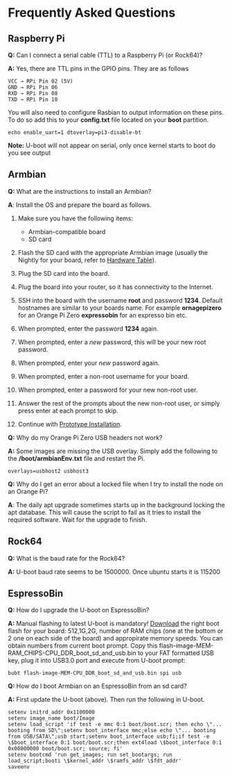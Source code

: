 ﻿# Frequently Asked Questions

## Raspberry Pi

**Q:** Can I connect a serial cable (TTL) to a Raspberry Pi (or Rock64)?

**A:** Yes, there are TTL pins in the GPIO pins. They are as follows  
```
VCC → RPi Pin 02 (5V)
GND → RPi Pin 06
RXD → RPi Pin 08
TXD → RPi Pin 10
```

You will also need to configure Rasbian to output information on these pins.  To do so add this to your **config.txt** file located on your **boot** partition.
```
echo enable_uart=1 dtoverlay=pi3-disable-bt
```

**Note:** U-boot will not appear on serial, only once kernel starts to boot do you see output


## Armbian

**Q:** What are the instructions to install an Armbian?

**A**: Install the OS and prepare the board as follows.

1. Make sure you have the following items:

    * Armbian-compatible board
    * SD card

1. Flash the SD card with the appropriate Armbian image (usually the Nightly for your board, refer to [Hardware Table](README.md#hardware-table)).

1. Plug the SD card into the board.

1. Plug the board into your router, so it has connectivity to the Internet.

1. SSH into the board with the username **root** and password **1234**. Default hostnames are similar to your boards name. For example **ornagepizero** for an Orange Pi Zero **expressobin** for an expresso bin etc.

1. When prompted, enter the password **1234** again.

1. When prompted, enter a _new_ password, this will be your new root password.

1. When prompted, enter your _new_ password again.

1. When prompted, enter a non-root username for your board.

1. When prompted, enter a password for your new non-root user.

1. Answer the rest of the prompts about the new non-root user, or simply press enter at each prompt to skip.

1. Continue with [Prototype Installation](README.md).

**Q:** Why do my Orange Pi Zero USB headers not work?

**A:** Some images are missing the USB overlay.  Simply add the following to the **/boot/armbianEnv.txt** file and restart the Pi.
```
overlays=usbhost2 usbhost3
```

**Q:** Why do I get an error about a locked file when I try to install the node on an Orange Pi?

**A**: The daily apt upgrade sometimes starts up in the background locking the apt database. This will cause the script to fail as it tries to install the required software. Wait for the upgrade to finish.

## Rock64

**Q:** What is the baud rate for the Rock64?

**A:** U-boot baud rate seems to be 1500000. Once ubuntu starts it is 115200

## EspressoBin

**Q:** How do I upgrade the U-boot on EspressoBin?

**A:** Manual flashing to latest U-boot is mandatory! [Download](https://dl.armbian.com/espressobin/u-boot/) the right boot flash for your board: 512,1G,2G, number of RAM chips (one at the bottom or 2 one on each side of the board) and appropirate memory speeds. You can obtain numbers from current boot prompt.  Copy this flash-image-MEM-RAM_CHIPS-CPU_DDR_boot_sd_and_usb.bin to your FAT formatted USB key, plug it into USB3.0 port and execute from U-boot prompt: 
```
bubt flash-image-MEM-CPU_DDR_boot_sd_and_usb.bin spi usb
```

**Q:** How do I boot Armbian on an EspressoBin from an sd card?

**A:** First update the U-boot (above). Then run the following in U-boot.
```
setenv initrd_addr 0x1100000
setenv image_name boot/Image
setenv load_script 'if test -e mmc 0:1 boot/boot.scr; then echo \"... booting from SD\";setenv boot_interface mmc;else echo \"... booting from USB/SATA\";usb start;setenv boot_interface usb;fi;if test -e \$boot_interface 0:1 boot/boot.scr;then ext4load \$boot_interface 0:1 0x00800000 boot/boot.scr; source; fi'
setenv bootcmd 'run get_images; run set_bootargs; run load_script;booti \$kernel_addr \$ramfs_addr \$fdt_addr'
saveenv
```
